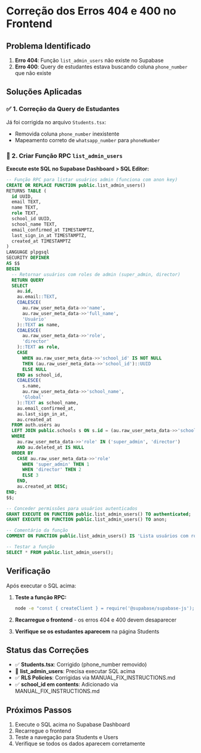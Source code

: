 # Correção dos Erros 404 e 400 no Frontend

## Problema Identificado

1. **Erro 404**: Função `list_admin_users` não existe no Supabase
2. **Erro 400**: Query de estudantes estava buscando coluna `phone_number` que não existe

## Soluções Aplicadas

### ✅ 1. Correção da Query de Estudantes

Já foi corrigida no arquivo `Students.tsx`:
- Removida coluna `phone_number` inexistente
- Mapeamento correto de `whatsapp_number` para `phoneNumber`

### 🔧 2. Criar Função RPC `list_admin_users`

**Execute este SQL no Supabase Dashboard > SQL Editor:**

```sql
-- Função RPC para listar usuários admin (funciona com anon key)
CREATE OR REPLACE FUNCTION public.list_admin_users()
RETURNS TABLE (
  id UUID,
  email TEXT,
  name TEXT,
  role TEXT,
  school_id UUID,
  school_name TEXT,
  email_confirmed_at TIMESTAMPTZ,
  last_sign_in_at TIMESTAMPTZ,
  created_at TIMESTAMPTZ
)
LANGUAGE plpgsql
SECURITY DEFINER
AS $$
BEGIN
  -- Retornar usuários com roles de admin (super_admin, director)
  RETURN QUERY
  SELECT 
    au.id,
    au.email::TEXT,
    COALESCE(
      au.raw_user_meta_data->>'name',
      au.raw_user_meta_data->>'full_name',
      'Usuário'
    )::TEXT as name,
    COALESCE(
      au.raw_user_meta_data->>'role',
      'director'
    )::TEXT as role,
    CASE 
      WHEN au.raw_user_meta_data->>'school_id' IS NOT NULL 
      THEN (au.raw_user_meta_data->>'school_id')::UUID
      ELSE NULL
    END as school_id,
    COALESCE(
      s.name,
      au.raw_user_meta_data->>'school_name',
      'Global'
    )::TEXT as school_name,
    au.email_confirmed_at,
    au.last_sign_in_at,
    au.created_at
  FROM auth.users au
  LEFT JOIN public.schools s ON s.id = (au.raw_user_meta_data->>'school_id')::UUID
  WHERE 
    au.raw_user_meta_data->>'role' IN ('super_admin', 'director')
    AND au.deleted_at IS NULL
  ORDER BY 
    CASE au.raw_user_meta_data->>'role'
      WHEN 'super_admin' THEN 1
      WHEN 'director' THEN 2
      ELSE 3
    END,
    au.created_at DESC;
END;
$$;

-- Conceder permissões para usuários autenticados
GRANT EXECUTE ON FUNCTION public.list_admin_users() TO authenticated;
GRANT EXECUTE ON FUNCTION public.list_admin_users() TO anon;

-- Comentário da função
COMMENT ON FUNCTION public.list_admin_users() IS 'Lista usuários com roles de administrador (super_admin, director)';

-- Testar a função
SELECT * FROM public.list_admin_users();
```

## Verificação

Após executar o SQL acima:

1. **Teste a função RPC:**
   ```bash
   node -e "const { createClient } = require('@supabase/supabase-js'); require('dotenv').config(); const supabase = createClient(process.env.VITE_SUPABASE_URL, process.env.SUPABASE_SERVICE_ROLE_KEY); supabase.rpc('list_admin_users').then(({data, error}) => { if (error) console.log('❌ Erro:', error.message); else console.log('✅ Usuários encontrados:', data?.length || 0); });"
   ```

2. **Recarregue o frontend** - os erros 404 e 400 devem desaparecer

3. **Verifique se os estudantes aparecem** na página Students

## Status das Correções

- ✅ **Students.tsx**: Corrigido (phone_number removido)
- 🔧 **list_admin_users**: Precisa executar SQL acima
- ✅ **RLS Policies**: Corrigidas via MANUAL_FIX_INSTRUCTIONS.md
- ✅ **school_id em contents**: Adicionado via MANUAL_FIX_INSTRUCTIONS.md

## Próximos Passos

1. Execute o SQL acima no Supabase Dashboard
2. Recarregue o frontend
3. Teste a navegação para Students e Users
4. Verifique se todos os dados aparecem corretamente